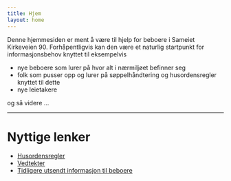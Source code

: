 ```yaml
---
title: Hjem
layout: home
---
```


Denne hjemmesiden er ment å være til hjelp for beboere i Sameiet Kirkeveien 90.
Forhåpentligvis kan den være et naturlig startpunkt for informasjonsbehov knyttet til eksempelvis
- nye beboere som lurer på hvor alt i nærmiljøet befinner seg
- folk som pusser opp og lurer på søppelhåndtering og husordensregler knyttet til dette
- nye leietakere 

og så videre ... 

----

# Nyttige lenker
- [Husordensregler](https://www.dropbox.com/scl/fi/u312mwlkcjusu8z219tsb/HUSORDENSREGLER-FOR-KIRKEVEIEN-90-godkjent-rsm-te-2024.docx?rlkey=ti9s42u1xqrcttbs1dnlcgdto&st=a05uozan&dl=0)
- [Vedtekter](https://www.dropbox.com/scl/fi/so8pw6avq44tmhu4pg8vi/VEDTEKTER-28.-april-2014.doc?rlkey=4zvgmblv4uue6kxyglsdwkkl6&st=31xyo3vi&dl=0)
- [Tidligere utsendt informasjon til beboere](https://www.dropbox.com/scl/fo/imy36unu5h3jculdlo7c0/AO0L1bzPSh4ebXPCDyvh4e4?rlkey=kb0po3veh7kjs7c35v9wn7hf0&st=nxakm8qu&dl=0)

